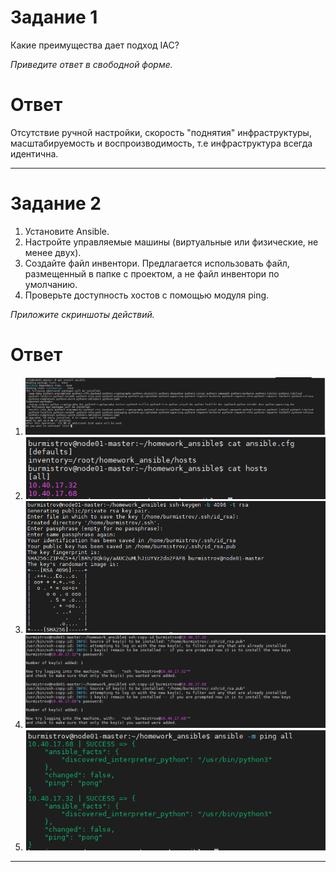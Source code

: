 # Задание 1

Какие преимущества дает подход IAC?

*Приведите ответ в свободной форме.*

# Ответ

Отсутствие ручной настройки, скорость "поднятия" инфраструктуры, масштабируемость и воспроизводимость, т.е инфраструктура всегда идентична.  

---

# Задание 2

1. Установите Ansible.
2. Настройте управляемые машины (виртуальные или физические, не менее двух).
3. Создайте файл инвентори. Предлагается использовать файл, размещенный в папке с проектом, а не файл инвентори по умолчанию.
4. Проверьте доступность хостов с помощью модуля ping.

*Приложите скриншоты действий.*  

# Ответ

1. ![pic1](1.PNG)  
2. ![pic2](2.PNG)  
3. ![pic3](3.PNG)  
4. ![pic4](4.PNG)  
5. ![pic5](5.PNG)  

---
